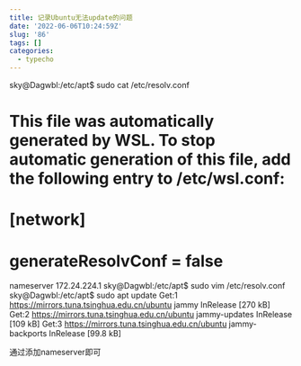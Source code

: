 ```yaml
---
title: 记录Ubuntu无法update的问题
date: '2022-06-06T10:24:59Z'
slug: '86'
tags: []
categories:
  - typecho
---
```

sky@Dagwbl:/etc/apt$ sudo cat /etc/resolv.conf
# This file was automatically generated by WSL. To stop automatic generation of this file, add the following entry to /etc/wsl.conf:
# [network]
# generateResolvConf = false
nameserver 172.24.224.1
sky@Dagwbl:/etc/apt$ sudo vim /etc/resolv.conf
sky@Dagwbl:/etc/apt$ sudo apt update
Get:1 https://mirrors.tuna.tsinghua.edu.cn/ubuntu jammy InRelease [270 kB]
Get:2 https://mirrors.tuna.tsinghua.edu.cn/ubuntu jammy-updates InRelease [109 kB]
Get:3 https://mirrors.tuna.tsinghua.edu.cn/ubuntu jammy-backports InRelease [99.8 kB]

通过添加nameserver即可
